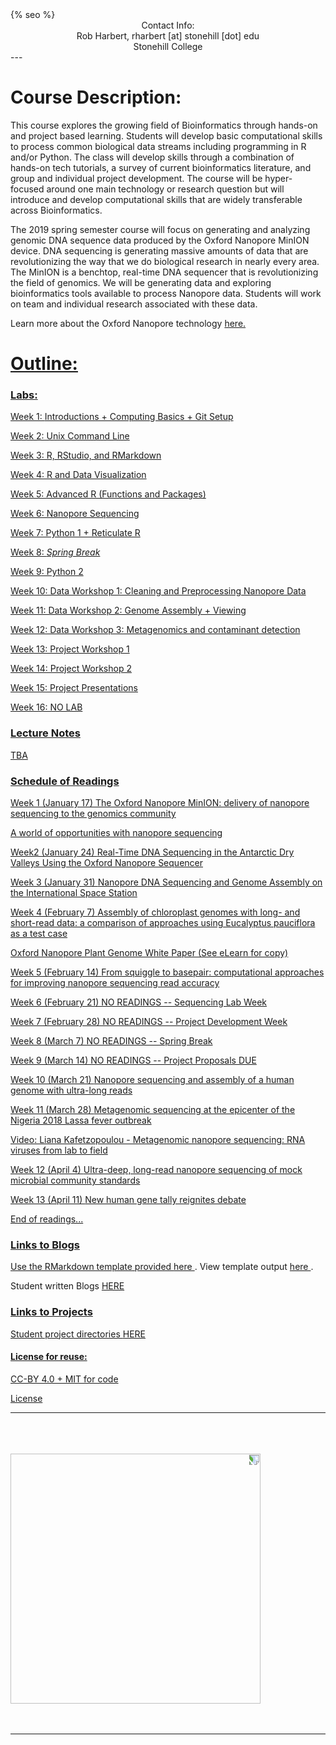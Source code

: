 ﻿<html>
  <head>
    {% seo %}
  </head>
</html>

<center>
Contact Info:<br>
Rob Harbert, 
rharbert [at] stonehill [dot] edu <br>
Stonehill College <br>
</center>
---

# Course Description:

This course explores the growing field of Bioinformatics through hands-on and project based learning. Students will develop basic computational skills to process common biological data streams including programming in R and/or Python. The class will develop skills through a combination of hands-on tech tutorials, a survey of current bioinformatics literature, and group and individual project development.  The course will be hyper-focused around one main technology or research question but will introduce and develop computational skills that are widely transferable across Bioinformatics.

The 2019 spring semester course will focus on generating and analyzing genomic DNA sequence data produced by the Oxford Nanopore MinION device. DNA sequencing is generating massive amounts of data that are revolutionizing the way that we do biological research in nearly every area. The MinION is a benchtop, real-time DNA sequencer that is revolutionizing the field of genomics. We will be generating data and exploring bioinformatics tools available to process Nanopore data. Students will work on team and individual research associated with these data.

Learn more about the Oxford Nanopore technology <a href="https://nanoporetech.com/products/minion"> here. 


# Outline:

### Labs:

Week 1: <a href='intro.html'> Introductions + Computing Basics + Git Setup

Week 2: Unix Command Line

Week 3: R, RStudio, and RMarkdown 

Week 4: R and Data Visualization

Week 5: Advanced R (Functions and Packages)

Week 6: Nanopore Sequencing

Week 7: Python 1 + Reticulate R

Week 8: *Spring Break*

Week 9: Python 2

Week 10: Data Workshop 1: Cleaning and Preprocessing Nanopore Data

Week 11: Data Workshop 2: Genome Assembly + Viewing

Week 12: Data Workshop 3: Metagenomics and contaminant detection

Week 13: Project Workshop 1

Week 14: Project Workshop 2

Week 15: Project Presentations

Week 16: NO LAB



### Lecture Notes

TBA

### Schedule of Readings

Week 1 (January 17)
<a href="https://doi.org/10.1186/s13059-016-1103-0"> The Oxford Nanopore MinION: delivery of nanopore sequencing to the genomics community

<a href="https://doi.org/10.1093/jxb/erx289"> A world of opportunities with nanopore sequencing

Week2 (January 24)
<a href="https://dx.doi.org/10.7171%2Fjbt.17-2801-009">  Real-Time DNA Sequencing in the Antarctic Dry Valleys Using the Oxford Nanopore Sequencer

Week 3 (January 31)
<a href="https://doi.org/10.1038/s41598-017-18364-0"> Nanopore DNA Sequencing and Genome Assembly on the International Space Station

Week 4 (February 7)
<a href="https://doi.org/10.1186/s12864-018-5348-8"> Assembly of chloroplast genomes with long- and short-read data: a comparison of approaches using Eucalyptus pauciflora as a test case

Oxford Nanopore Plant Genome White Paper (See eLearn for copy)

Week 5 (February 14)
<a href="https://doi.org/10.1186/s13059-018-1462-9"> From squiggle to basepair: computational approaches for improving nanopore sequencing read accuracy

Week 6 (February 21) NO READINGS -- Sequencing Lab Week

Week 7 (February 28) NO READINGS -- Project Development Week

Week 8 (March 7) NO READINGS -- Spring Break

Week 9 (March 14) NO READINGS -- Project Proposals DUE

Week 10 (March 21) 
<a href="https://doi.org/10.1038/nbt.4060"> Nanopore sequencing and assembly of a human genome with ultra-long reads

Week 11 (March 28)
<a href="https://doi.org/10.1126/science.aau9343"> Metagenomic sequencing at the epicenter of the Nigeria 2018 Lassa fever outbreak

<a href="https://nanoporetech.com/resource-centre/metagenomic-nanopore-sequencing-rna-viruses-lab-field"> Video:  Liana Kafetzopoulou - Metagenomic nanopore sequencing: RNA viruses from lab to field 

Week 12 (April 4)
<a href = "https://doi.org/10.1101/487033"> Ultra-deep, long-read nanopore sequencing of mock microbial community standards

Week 13 (April 11)
<a href = "https://www.nature.com/articles/d41586-018-05462-w"> New human gene tally reignites debate

End of readings...


### Links to Blogs

Use the RMarkdown template provided <a href = 'https://raw.githubusercontent.com/rsh249/applied_bioinformatics/master/docs/rmarkdown_template.Rmd'> here </a>. View template output <a href = 'rmarkdown_template.html'> here </a>.

Student written Blogs <a href=''>HERE

### Links to Projects

Student project directories <a href='https://github.com/rsh249/applied_bioinformatics/projects'>HERE



#### License for reuse: 

CC-BY 4.0 + MIT for code

<a href = "https://github.com/rsh249/bioinformatics/blob/master/LICENSE.md"> License


---  




<br>
<br>
<br>

<image src='images/minion.jpg' height="400" style="transform:rotate(90deg);">


<br>
<br>
<br>

---






